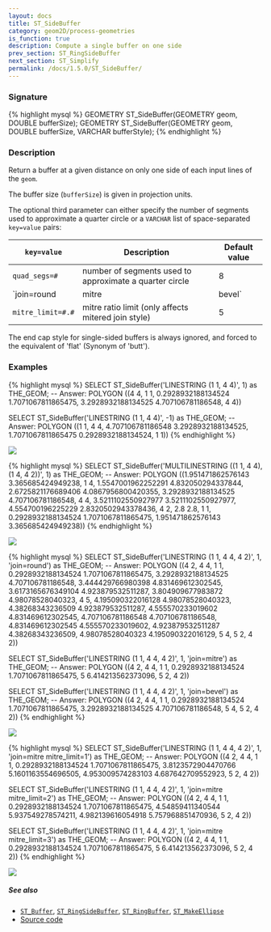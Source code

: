 ```yaml
---
layout: docs
title: ST_SideBuffer
category: geom2D/process-geometries
is_function: true
description: Compute a single buffer on one side
prev_section: ST_RingSideBuffer
next_section: ST_Simplify
permalink: /docs/1.5.0/ST_SideBuffer/
---
```


### Signature

{% highlight mysql %}
GEOMETRY ST_SideBuffer(GEOMETRY geom, DOUBLE bufferSize);
GEOMETRY ST_SideBuffer(GEOMETRY geom, DOUBLE bufferSize, VARCHAR bufferStyle);
{% endhighlight %}

### Description
Return a buffer at a given distance on only one side of each input lines of the `geom`.

The buffer size (`bufferSize`) is given in projection units.

The optional third parameter can either specify the number of segments used to
approximate a quarter circle or a `VARCHAR` list of
space-separated `key=value` pairs:

| `key=value` | Description | Default value |
|-|-|-|
| `quad_segs=#` | number of segments used to approximate a quarter circle | 8 |
| `join=round|mitre|bevel` | join style | `round` |
| `mitre_limit=#.#` | mitre ratio limit (only affects mitered join style) | 5 |


The end cap style for single-sided buffers is always ignored, and forced to the equivalent of 'flat' (Synonym of 'butt').


### Examples

{% highlight mysql %}
SELECT ST_SideBuffer('LINESTRING (1 1, 4 4)', 1) as THE_GEOM;
-- Answer: POLYGON ((4 4, 1 1, 0.2928932188134524 1.7071067811865475, 3.2928932188134525 4.707106781186548, 4 4))

SELECT ST_SideBuffer('LINESTRING (1 1, 4 4)', -1) as THE_GEOM;
-- Answer: POLYGON ((1 1, 4 4, 4.707106781186548 3.2928932188134525, 1.7071067811865475 0.2928932188134524, 1 1))
{% endhighlight %}

<img class="displayed" src="../ST_SideBuffer_1.png"/>



{% highlight mysql %}
SELECT ST_SideBuffer('MULTILINESTRING ((1 1, 4 4), (1 4, 4 2))', 1) as THE_GEOM;
-- Answer: POLYGON ((1.951471862576143 3.365685424949238, 1 4, 1.5547001962252291 4.832050294337844, 2.6725821176689406 4.0867956800420355, 3.2928932188134525 4.707106781186548, 4 4, 3.5211102550927977 3.5211102550927977, 4.554700196225229 2.8320502943378436, 4 2, 2.8 2.8, 1 1, 0.2928932188134524 1.7071067811865475, 1.951471862576143 3.365685424949238))
{% endhighlight %}

<img class="displayed" src="../ST_SideBuffer_2.png"/>


{% highlight mysql %}
SELECT ST_SideBuffer('LINESTRING (1 1, 4 4, 4 2)', 1, 'join=round') as THE_GEOM;
-- Answer: POLYGON ((4 2, 4 4, 1 1, 0.2928932188134524 1.7071067811865475, 3.2928932188134525 4.707106781186548, 3.444429766980398 4.831469612302545, 3.6173165676349104 4.923879532511287, 3.804909677983872 4.98078528040323, 4 5, 4.195090322016128 4.98078528040323, 4.38268343236509 4.923879532511287, 4.555570233019602 4.831469612302545, 4.707106781186548 4.707106781186548, 4.831469612302545 4.555570233019602, 4.923879532511287 4.38268343236509, 4.98078528040323 4.195090322016129, 5 4, 5 2, 4 2)) 

SELECT ST_SideBuffer('LINESTRING (1 1, 4 4, 4 2)', 1, 'join=mitre') as THE_GEOM;
-- Answer: POLYGON ((4 2, 4 4, 1 1, 0.2928932188134524 1.7071067811865475, 5 6.414213562373096, 5 2, 4 2))

SELECT ST_SideBuffer('LINESTRING (1 1, 4 4, 4 2)', 1, 'join=bevel') as THE_GEOM;
-- Answer: POLYGON ((4 2, 4 4, 1 1, 0.2928932188134524 1.7071067811865475, 3.2928932188134525 4.707106781186548, 5 4, 5 2, 4 2))
{% endhighlight %}

<img class="displayed" src="../ST_SideBuffer_3.png"/>


{% highlight mysql %}
SELECT ST_SideBuffer('LINESTRING (1 1, 4 4, 4 2)', 1, 
                           'join=mitre mitre_limit=1') as THE_GEOM;
-- Answer: POLYGON ((4 2, 4 4, 1 1, 0.2928932188134524 1.7071067811865475, 3.8123572904470766 5.1601163554696505, 4.953009574283103 4.687642709552923, 5 2, 4 2))

SELECT ST_SideBuffer('LINESTRING (1 1, 4 4, 4 2)', 1, 
                           'join=mitre mitre_limit=2') as THE_GEOM;
-- Answer: POLYGON ((4 2, 4 4, 1 1, 0.2928932188134524 1.7071067811865475, 4.54859411340544 5.937549278574211, 4.982139616054918 5.757968851470936, 5 2, 4 2)) 

SELECT ST_SideBuffer('LINESTRING (1 1, 4 4, 4 2)', 1, 
                           'join=mitre mitre_limit=3') as THE_GEOM;
-- Answer: POLYGON ((4 2, 4 4, 1 1, 0.2928932188134524 1.7071067811865475, 5 6.414213562373096, 5 2, 4 2)) 
{% endhighlight %}

<img class="displayed" src="../ST_SideBuffer_4.png"/>



##### See also
* [`ST_Buffer`](../ST_Buffer),
  [`ST_RingSideBuffer`](../ST_RingSideBuffer),
  [`ST_RingBuffer`](../ST_RingBuffer),
  [`ST_MakeEllipse`](../ST_MakeEllipse)
* <a href="https://github.com/orbisgis/h2gis/blob/master/h2gis-functions/src/main/java/org/h2gis/functions/spatial/buffer/ST_SideBuffer.java" target="_blank">Source code</a>
